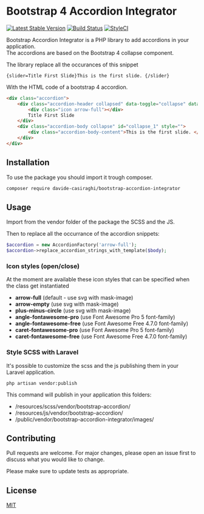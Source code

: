 # Bootstrap 4 Accordion Integrator

[![Latest Stable Version](https://img.shields.io/packagist/v/davide-casiraghi/bootstrap-accordion-integrator.svg?style=flat-square)](https://packagist.org/packages/davide-casiraghi/bootstrap-accordion-integrator)
<a href="https://travis-ci.org/davide-casiraghi/bootstrap-accordion-integrator"><img src="https://travis-ci.org/davide-casiraghi/bootstrap-accordion-integrator.svg" alt="Build Status"></a>
[![StyleCI](https://styleci.io/repos/175197548/shield?style=flat-square)](https://styleci.io/repos/175197548)




Bootstrap Accordion Integrator is a PHP library to add accordions in your application.  
The accordions are based on the Bootstrap 4 collapse component.

The library replace all the occurances of this snippet
```
{slider=Title First Slide}This is the first slide. {/slider}
```
With the HTML code of a bootstrap 4 accordion.
```html
<div class="accordion">
    <div class="accordion-header collapsed" data-toggle="collapse" data-target="#collapse_1" aria-expanded="false">
        <div class="icon arrow-full"></div>
        Title First Slide
    </div>
    <div class="accordion-body collapse" id="collapse_1" style="">
        <div class="accordion-body-content">This is the first slide. </div>
    </div>
</div>
```


## Installation

To use the package you should import it trough composer.

```bash
composer require davide-casiraghi/bootstrap-accordion-integrator
```

## Usage

Import from the vendor folder of the package the SCSS and the JS.

Then to replace all the occurrance of the accordion snippets:

```php
$accordion = new AccordionFactory('arrow-full');
$accordion->replace_accordion_strings_with_template($body);
```

### Icon styles (open/close)
At the moment are available these icon styles that can be specified when the class get instantiated
- **arrow-full** (default - use svg with mask-image)  
- **arrow-empty**  (use svg with mask-image) 
- **plus-minus-circle**  (use svg with mask-image) 
- **angle-fontawesome-pro** (use Font Awesome Pro 5 font-family)
- **angle-fontawesome-free** (use Font Awesome Free 4.7.0 font-family)
- **caret-fontawesome-pro** (use Font Awesome Pro 5 font-family)
- **caret-fontawesome-free** (use Font Awesome Free 4.7.0 font-family)


### Style SCSS with Laravel
It's possible to customize the scss and the js publishing them in your Laravel application.  

```php artisan vendor:publish```

This command will publish in your application this folders:
- /resources/scss/vendor/bootstrap-accordion/
- /resources/js/vendor/bootstrap-accordion/
- /public/vendor/bootstrap-accordion-integrator/images/

## Contributing
Pull requests are welcome. For major changes, please open an issue first to discuss what you would like to change.

Please make sure to update tests as appropriate.

## License
[MIT](https://github.com/davide-casiraghi/bootstrap-accordion-integrator/blob/master/LICENSE.md)
